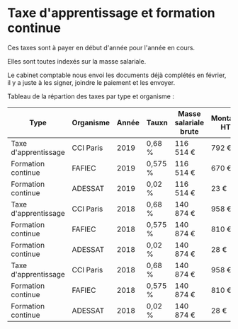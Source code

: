 # Taxe d'apprentissage et formation continue

Ces taxes sont à payer en début d'année pour l'année en cours.

Elles sont toutes indexés sur la masse salariale.

Le cabinet comptable nous envoi les documents déjà complétés en février, il y a juste à les signer, joindre le paiement et les envoyer.

Tableau de la répartion des taxes par type et organisme :

| Type 	| Organisme 	| Année 	| Tauxn  	| Masse salariale brute 	| Montant HT 	|
|----------------------	|-----------	|-------	|---------	|-----------------	|------------	|
| Taxe d'apprentissage 	| CCI Paris 	| 2019 	| 0,68 % 	| 116 514 € 	| 792 € 	|
| Formation continue 	| FAFIEC 	| 2019 	| 0,575 % 	| 116 514 € 	| 670 € 	|
| Formation continue 	| ADESSAT 	| 2019 	| 0,02 % 	| 116 514 € 	| 23 € 	|
| Taxe d'apprentissage 	| CCI Paris 	| 2018 	| 0,68 % 	| 140 874 € 	| 958 € 	|
| Formation continue 	| FAFIEC 	| 2018 	| 0,575 % 	| 140 874 € 	| 810 € 	|
| Formation continue 	| ADESSAT 	| 2018 	| 0,02 % 	| 140 874 € 	| 28 € 	|
| Taxe d'apprentissage 	| CCI Paris 	| 2018 	| 0,68 % 	| 140 874 € 	| 958 € 	|
| Formation continue 	| FAFIEC 	| 2018 	| 0,575 % 	| 140 874 € 	| 810 € 	|
| Formation continue 	| ADESSAT 	| 2018 	| 0,02 % 	| 140 874 € 	| 28 € 	|
